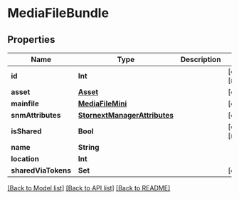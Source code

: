 # MediaFileBundle

## Properties

Name | Type | Description | Notes
------------ | ------------- | ------------- | -------------
**id** | **Int** |  | [optional] [readonly] 
**asset** | [**Asset**](Asset.md) |  | [optional] 
**mainfile** | [**MediaFileMini**](MediaFileMini.md) |  | [optional] 
**snmAttributes** | [**StornextManagerAttributes**](StornextManagerAttributes.md) |  | [optional] 
**isShared** | **Bool** |  | [optional] [readonly] 
**name** | **String** |  | 
**location** | **Int** |  | 
**sharedViaTokens** | **Set<Int>** |  | [optional] 

[[Back to Model list]](../README.md#documentation-for-models) [[Back to API list]](../README.md#documentation-for-api-endpoints) [[Back to README]](../README.md)


